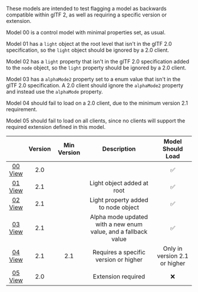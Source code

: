 These models are intended to test flagging a model as backwards compatible within glTF 2, as well as requiring a specific version or extension.  

Model 00 is a control model with minimal properties set, as usual.  

Model 01 has a `light` object at the root level that isn't in the glTF 2.0 specification,
so the `light` object should be ignored by a 2.0 client.  

Model 02 has a `light` property that isn't in the glTF 2.0 specification added to the `node` object,
so the `light` property should be ignored by a 2.0 client.  

Model 03 has a `alphaMode2` property set to a enum value that isn't in the glTF 2.0 specification.
A 2.0 client should ignore the `alphaMode2` property and instead use the `alphaMode` property.  

Model 04 should fail to load on a 2.0 client, due to the minimum version 2.1 requirement.  

Model 05 should fail to load on all clients, since no clients will support the required extension defined in this model.  

|   | Version | Min Version | Description | Model Should Load |
| :---: | :---: | :---: | :---: | :---: |
| [00](Compatibility_00.gltf)<br>[View](https://bghgary.github.io/glTF-Assets-Viewer/?folder=Compatibility&model=0) | 2.0 |   |   | :white_check_mark: |
| [01](Compatibility_01.gltf)<br>[View](https://bghgary.github.io/glTF-Assets-Viewer/?folder=Compatibility&model=1) | 2.1 |   | Light object added at root | :white_check_mark: |
| [02](Compatibility_02.gltf)<br>[View](https://bghgary.github.io/glTF-Assets-Viewer/?folder=Compatibility&model=2) | 2.1 |   | Light property added to node object | :white_check_mark: |
| [03](Compatibility_03.gltf)<br>[View](https://bghgary.github.io/glTF-Assets-Viewer/?folder=Compatibility&model=3) | 2.1 |   | Alpha mode updated with a new enum value, and a fallback value | :white_check_mark: |
| [04](Compatibility_04.gltf)<br>[View](https://bghgary.github.io/glTF-Assets-Viewer/?folder=Compatibility&model=4) | 2.1 | 2.1 | Requires a specific version or higher | Only in version 2.1 or higher |
| [05](Compatibility_05.gltf)<br>[View](https://bghgary.github.io/glTF-Assets-Viewer/?folder=Compatibility&model=5) | 2.0 |   | Extension required | :x: |

